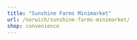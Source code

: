 ```yaml
---
title: "Sunshine Farms Minimarket"
url: /norwich/sunshine-farms-minimarket/
shop: convenience
---
```

